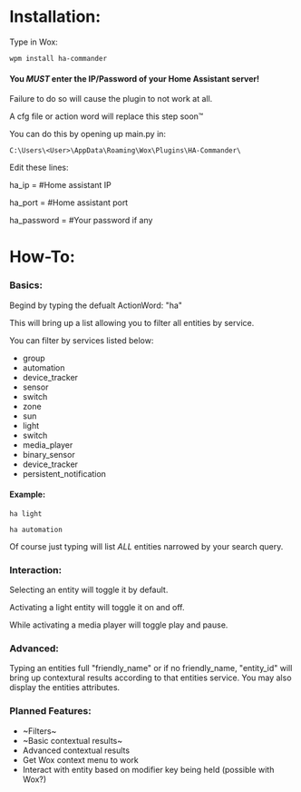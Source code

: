 # Installation:

Type in Wox:

```wpm install ha-commander```

#### You _MUST_ enter the IP/Password of your Home Assistant server!
Failure to do so will cause the plugin to not work at all.

A cfg file or action word will replace this step soon™

You can do this by opening up main.py in:

```C:\Users\<User>\AppData\Roaming\Wox\Plugins\HA-Commander\```

Edit these lines:

ha_ip = #Home assistant IP

ha_port = #Home assistant port

ha_password = #Your password if any

# How-To:

### Basics:

Begind by typing the defualt ActionWord: "ha"

This will bring up a list allowing you to filter all entities by service.

You can filter by services listed below:

* group
* automation 
* device_tracker 
* sensor
* switch 
* zone 
* sun 
* light 
* switch 
* media_player 
* binary_sensor 
* device_tracker 
* persistent_notification

#### Example:

```ha light```

```ha automation```

Of course just typing will list _ALL_ entities narrowed by your search query.

### Interaction:

Selecting an entity will toggle it by default.

Activating a light entity will toggle it on and off.

While activating a media player will toggle play and pause.

### Advanced:

Typing an entities full "friendly_name" or if no friendly_name, "entity_id" will bring up contextural results according to that entities service. You may also display the entities attributes.

### Planned Features:

* ~Filters~
* ~Basic contextual results~
* Advanced contextual results
* Get Wox context menu to work
* Interact with entity based on modifier key being held (possible with Wox?)
